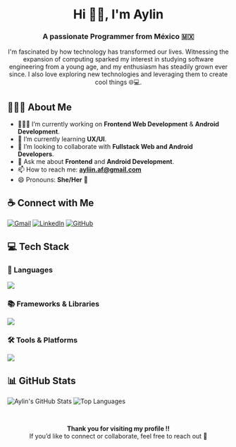 <h1 align="center">Hi 👋🏻, I'm Aylin</h1>
<h3 align="center">A passionate Programmer from México 🇲🇽</h3>

<p align="center">I'm fascinated by how technology has transformed our lives. Witnessing the expansion of computing sparked my interest in studying software engineering from a young age, and my enthusiasm has steadily grown ever since. I also love exploring new technologies and leveraging them to create cool things 🌐💻.</p>



## 👩🏻‍💼 About Me
- 👩🏻‍💻 I’m currently working on **Frontend Web Development** & **Android Development**.
- 🌱 I’m currently learning **UX/UI**.
- 👯 I’m looking to collaborate with **Fullstack Web and Android Developers**.
- 💬 Ask me about **Frontend** and **Android Development**.
- 📫 How to reach me: **ayliin.af@gmail.com**
- 😄 Pronouns: **She/Her** 🌈



## ☕️ Connect with Me

[![Gmail](https://img.shields.io/badge/Gmail-D14836?style=for-the-badge&logo=gmail&logoColor=white)](mailto:ayliin.af@gmail.com)
[![LinkedIn](https://img.shields.io/badge/LinkedIn-0077B5?style=for-the-badge&logo=linkedin&logoColor=white)](https://www.linkedin.com/in/aylin-fdz/)
[![GitHub](https://img.shields.io/badge/GitHub-100000?style=for-the-badge&logo=github&logoColor=white)](https://github.com/AylinArias)



## 💻 Tech Stack

### 🚀 Languages
<p align="start">
  <a href="https://skillicons.dev">
    <img src="https://skillicons.dev/icons?i=kotlin,java,javascript,php,py,html,css" />
  </a>
</p>

### 📚 Frameworks & Libraries
<p align="start">
  <a href="https://skillicons.dev">
    <img src="https://skillicons.dev/icons?i=vue,bootstrap,firebase" />
  </a>
</p>

### 🛠️ Tools & Platforms
<p align="start">
  <a href="https://skillicons.dev">
    <img src="https://skillicons.dev/icons?i=androidstudio,visualstudio,vscode,jenkins,github,gitlab,postman,figma" />
  </a>
</p>



<!-- ## 🚀 Projects
- [Project 1 Name](https://github.com/yourusername/project1) - Brief description.
- [Project 2 Name](https://github.com/yourusername/project2) - Brief description.
- [Project 3 Name](https://github.com/yourusername/project3) - Brief description.

Check out more of my work [here](https://github.com/AylinArias?tab=repositories).

--- -->

## 📊 GitHub Stats

![Aylin's GitHub Stats](https://github-readme-stats.vercel.app/api?username=AylinArias&show_icons=true&theme=radical)
![Top Languages](https://github-readme-stats.vercel.app/api/top-langs/?username=AylinArias&layout=compact&theme=radical)



<!--## 🎉 Fun Facts
- I’m a huge fan of sci-fi movies 🎬.
- I enjoy hiking and being in nature 🏞️.
- I’m always up for trying new types of food 🍜.

---  -->

<br/>

<p align="center">
    <strong>Thank you for visiting my profile ‼️</strong><br>
    If you’d like to connect or collaborate, feel free to reach out 📩
</p>



